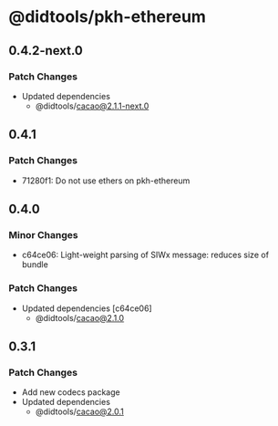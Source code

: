 # @didtools/pkh-ethereum

## 0.4.2-next.0

### Patch Changes

- Updated dependencies
  - @didtools/cacao@2.1.1-next.0

## 0.4.1

### Patch Changes

- 71280f1: Do not use ethers on pkh-ethereum

## 0.4.0

### Minor Changes

- c64ce06: Light-weight parsing of SIWx message: reduces size of bundle

### Patch Changes

- Updated dependencies [c64ce06]
  - @didtools/cacao@2.1.0

## 0.3.1

### Patch Changes

- Add new codecs package
- Updated dependencies
  - @didtools/cacao@2.0.1
